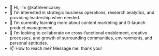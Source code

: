 - 👋 Hi, I’m @kathleencasey
- 👀 I’m interested in strategic business operations, research analytics, and providing leadership when needed.
- 🌱 I’m currently learning more about content marketing and 0-launch product management.
- 💞️ I’m looking to collaborate on cross-functional enablement, creative processes, and growth of surrounding communities, environments, and personal aptitudes. 
- 📫 How to reach me? Message me, thank you! 

<!---
kathleencasey/kathleencasey is a ✨ special ✨ repository because its `README.md` (this file) appears on your GitHub profile.
You can click the Preview link to take a look at your changes.
--->
